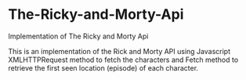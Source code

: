 # The-Ricky-and-Morty-Api
Implementation of The Ricky and Morty Api

This is an implementation of the Rick and Morty API using Javascript XMLHTTPRequest method to fetch the characters and Fetch method to retrieve the first seen location (episode) of each character.
